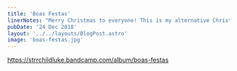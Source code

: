 ```yaml
---
title: 'Boas Festas'
linerNotes: "Merry Christmas to everyone! This is my alternative Christmas album and the first of my #RoadToSwitch Series. All proceeds will go towards my fund to get a Nintendo Switch. I hope you enjoy it!"
pubDate: '24 Dec 2018'
layout: '../../layouts/BlogPost.astro'
image: 'boas-festas.jpg'
---
```


https://strrchildluke.bandcamp.com/album/boas-festas
